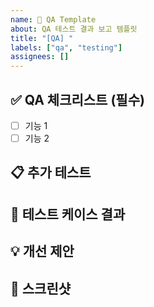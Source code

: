 ```yaml
---
name: 🧪 QA Template
about: QA 테스트 결과 보고 템플릿
title: "[QA] "
labels: ["qa", "testing"]
assignees: []
---
```


## ✅ QA 체크리스트 (필수)

<!-- 프로젝트 기본 요구사항 -->

- [ ] 기능 1
- [ ] 기능 2

## 📋 추가 테스트

<!-- 기본 요구사항 외 어떤 항목들을 테스트했는지 작성해주세요 -->

## 🧪 테스트 케이스 결과

<!-- PASS / FAIL  -->
<!-- 문제 발견시 버그 리포트 작성해주세요  -->

## 💡 개선 제안

<!-- 개선되면 좋을것 같은 부분을 작성해주세요 -->

## 📸 스크린샷
